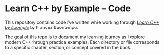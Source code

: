 # Learn C++ by Example – Code

This repository contains code I’ve written while working through [*Learn C++ by Example*](https://www.manning.com/books/learn-c-plus-plus-by-example) by Frances Buontempo.

The goal of this repo is to document my learning journey as I explore modern C++ through practical examples. Each directory or file corresponds to a specific chapter, section, or concept covered in the book.
